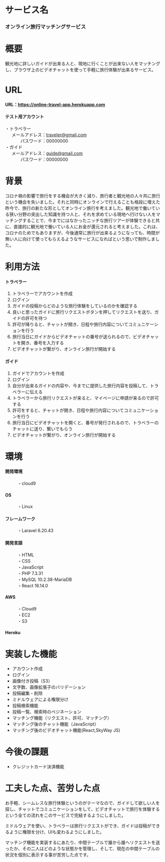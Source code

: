 # サービス名

### オンライン旅行マッチングサービス

# 概要

観光地に詳しいガイドが出来る人と、現地に行くことが出来ない人をマッチングし、ブラウザ上のビデオチャットを使って手軽に旅行体験が出来るサービス。

# URL

####  URL：https://online-travel-app.herokuapp.com  

####  テスト用アカウント  

・トラベラー  
&emsp;&ensp;メールアドレス：traveler@gmail.com  
&emsp;&nbsp;&nbsp;&nbsp;&nbsp;&nbsp;&nbsp;&nbsp;&nbsp;&nbsp;パスワード：00000000  
・ガイド  
&emsp;&ensp;メールアドレス：guide@gmail.com  
&emsp;&nbsp;&nbsp;&nbsp;&nbsp;&nbsp;&nbsp;&nbsp;&nbsp;&nbsp;パスワード：00000000  

# 背景
コロナ禍の影響で旅行をする機会が大きく減り、旅行者と観光地の人々共に旅行という機会を失いました。それと同時にオンラインで行えることも格段に増えた昨今で、旅行の新たな形としてオンライン旅行を考えました。観光地で働いている狭い分野の突出した知識を持つ人と、それを求めている現地へ行けない人をマッチングすることで、今までにはなかったニッチな旅行ツアーが体験できると共に、直接的に観光地で働いている人にお金が還元されると考えました。これは、コロナのためでもありますが、今後通常に旅行が出来るようになっても、時間が無い人に向けて使ってもらえるようなサービスになればという思いで制作しました。

# 利用方法

####  トラベラー  
1. トラベラーでアカウントを作成 
2. ログイン
3. ガイドの投稿からどのような旅行体験をしているのかを確認する  
4. 良いと思ったガイドに旅行リクエストボタンを押してリクエストを送り、ガイドの許可を待つ  
5. 許可が降りると、チャットが開き、日程や旅行内容についてコミュニケーションを行う  
6. 旅行当日にガイドからビデオチャットの番号が送られるので、ビデオチャットを開き、番号を入力する  
7. ビデオチャットが繋がり、オンライン旅行が開始する  

####  ガイド  
1. ガイドでアカウントを作成  
2. ログイン  
3. 自分が出来るガイドの内容や、今までに提供した旅行内容を投稿して、トラベラーに伝える  
4. トラベラーから旅行リクエストが来ると、マイページに申請が来るので許可する  
5. 許可をすると、チャットが開き、日程や旅行内容についてコミュニケーションを行う  
6. 旅行当日にビデオチャットを開くと、番号が発行されるので、トラベラーのチャットに送り、繋いでもらう  
7. ビデオチャットが繋がり、オンライン旅行が開始する  

# 環境

<dl>
    <h4>開発環境</h4>
        <dd>・cloud9</dd>
    <h4>OS</h4>
        <dd>・Linux</dd>
    <h4>フレームワーク</h4>
        <dd>・Laravel 6.20.43</dd>
    <h4>開発言語</h4>
        <dd>・HTML</dd>
        <dd>・CSS</dd>
        <dd>・JavaScript</dd>
        <dd>・PHP 7.3.31</dd>
        <dd>・MySQL 10.2.38-MariaDB</dd>
        <dd>・React 16.14.0</dd>
    <h4>AWS</h4>
        <dd>・Cloud9</dd>
        <dd>・EC2</dd>
        <dd>・S3</dd>
    <h4>Heroku</h4>
</dl> 

# 実装した機能
* アカウント作成
* ログイン
* 画像付き投稿（S3）
* 文字数、画像拡張子のバリデーション
* 投稿編集・削除
* ミドルウェアによる権限分け
* 投稿検索機能
* 投稿一覧、検索時のペジネーション
* マッチング機能（リクエスト、許可、マッチング）
* マッチング後のチャット機能（JavaScript）
* マッチング後のビデオチャット機能(React,SkyWay JS)

# 今後の課題
* クレジットカード決済機能

# 工夫した点、苦労した点
お手軽、シームレスな旅行体験というのがテーマなので、ガイドして欲しい人を探し、チャットでコミュニケーションをして、ビデオチャットで旅行を体験するという全ての流れをこのサービスで完結するようにしました。

ミドルウェアを使い、トラベラーは旅行リクエストができ、ガイドは投稿ができるように権限を分け、UIも変わるようにしました。

マッチング機能を実装するにあたり、中間テーブルで誰から誰へリクエストを送ったか、その二人はどのような状態かを管理し、そして、現在の中間テーブルの状況を個別に表示する事が苦労した点です。

